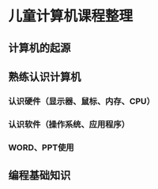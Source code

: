 # 儿童计算机课程整理

## 计算机的起源
## 熟练认识计算机
### 认识硬件（显示器、鼠标、内存、CPU）
### 认识软件（操作系统、应用程序）
### WORD、PPT使用
## 编程基础知识
